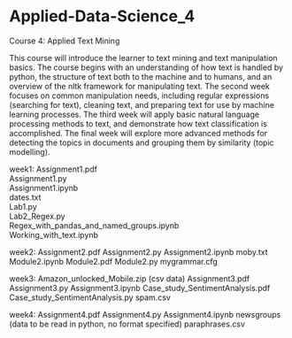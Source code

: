 # Applied-Data-Science_4
Course 4: Applied Text Mining

This course will introduce the learner to text mining and text manipulation basics. The course begins with an understanding of how text is handled by python, the structure of text both to the machine and to humans, and an overview of the nltk framework for manipulating text. The second week focuses on common manipulation needs, including regular expressions (searching for text), cleaning text, and preparing text for use by machine learning processes. The third week will apply basic natural language processing methods to text, and demonstrate how text classification is accomplished. The final week will explore more advanced methods for detecting the topics in documents and grouping them by similarity (topic modelling). 

week1: 
Assignment1.pdf  
Assignment1.py  
Assignment1.ipynb  
dates.txt  
Lab1.py  
Lab2_Regex.py   
Regex_with_pandas_and_named_groups.ipynb  
Working_with_text.ipynb

week2:
Assignment2.pdf 
Assignment2.py 
Assignment2.ipynb 
moby.txt 
Module2.ipynb 
Module2.pdf 
Module2.py 
mygrammar.cfg

week3:
Amazon_unlocked_Mobile.zip (csv data) 
Assignment3.pdf 
Assignment3.py 
Assignment3.ipynb 
Case_study_SentimentAnalysis.pdf 
Case_study_SentimentAnalysis.py 
spam.csv

week4:
Assignment4.pdf 
Assignment4.py 
Assignment4.ipynb 
newsgroups (data to be read in python, no format specified) 
paraphrases.csv
